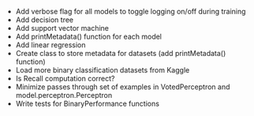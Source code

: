 - Add verbose flag for all models to toggle logging on/off during training
- Add decision tree
- Add support vector machine
- Add printMetadata() function for each model
- Add linear regression
- Create class to store metadata for datasets (add printMetadata() function)
- Load more binary classification datasets from Kaggle
- Is Recall computation correct? 
- Minimize passes through set of examples in VotedPerceptron and model.perceptron.Perceptron
- Write tests for BinaryPerformance functions